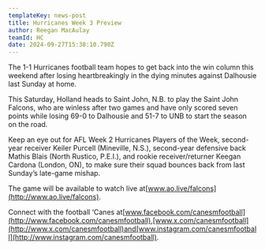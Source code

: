 ```yaml
---
templateKey: news-post
title: Hurricanes Week 3 Preview
author: Reegan MacAulay
teamId: HC
date: 2024-09-27T15:38:10.790Z
---
```

The 1-1 Hurricanes football team hopes to get back into the win column this weekend after losing heartbreakingly in the dying minutes against Dalhousie last Sunday at home.

This Saturday, Holland heads to Saint John, N.B. to play the Saint John Falcons, who are winless after two games and have only scored seven points while losing 69-0 to Dalhousie and 51-7 to UNB to start the season on the road.

Keep an eye out for AFL Week 2 Hurricanes Players of the Week, second-year receiver Keiler Purcell (Mineville, N.S.), second-year defensive back Mathis Blais (North Rustico, P.E.I.), and rookie receiver/returner Keegan Cardona (London, ON), to make sure their squad bounces back from last Sunday’s late-game mishap.

The game will be available to watch live at[www.ao.live/falcons](http://www.ao.live/falcons).

Connect with the football ‘Canes at[www.facebook.com/canesmfootball](http://www.facebook.com/canesmfootball),[www.x.com/canesmfootball](http://www.x.com/canesmfootball)and[www.instagram.com/canesmfootball](http://www.instagram.com/canesmfootball).